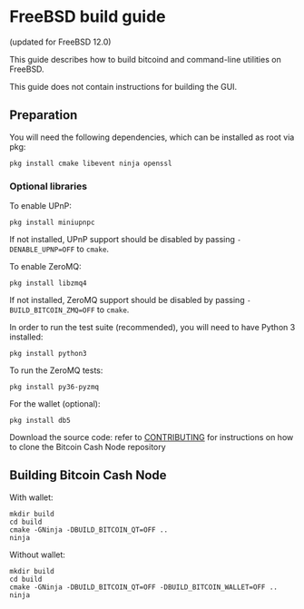FreeBSD build guide
======================
(updated for FreeBSD 12.0)

This guide describes how to build bitcoind and command-line utilities on FreeBSD.

This guide does not contain instructions for building the GUI.

## Preparation

You will need the following dependencies, which can be installed as root via pkg:

```shell
pkg install cmake libevent ninja openssl
```

### Optional libraries

To enable UPnP:
```shell
pkg install miniupnpc
```
If not installed, UPnP support should be disabled by passing `-DENABLE_UPNP=OFF` to `cmake`.

To enable ZeroMQ:
```shell
pkg install libzmq4
```
If not installed, ZeroMQ support should be disabled by passing `-BUILD_BITCOIN_ZMQ=OFF` to `cmake`.

In order to run the test suite (recommended), you will need to have Python 3 installed:

```shell
pkg install python3
```

To run the ZeroMQ tests:
```shell
pkg install py36-pyzmq
```

For the wallet (optional):

```shell
pkg install db5
```

Download the source code:
refer to [CONTRIBUTING](../CONTRIBUTING.md) for instructions on how to clone the Bitcoin Cash Node repository

## Building Bitcoin Cash Node

With wallet:

```shell
mkdir build
cd build
cmake -GNinja -DBUILD_BITCOIN_QT=OFF ..
ninja
```

Without wallet:

```shell
mkdir build
cd build
cmake -GNinja -DBUILD_BITCOIN_QT=OFF -DBUILD_BITCOIN_WALLET=OFF ..
ninja
```
